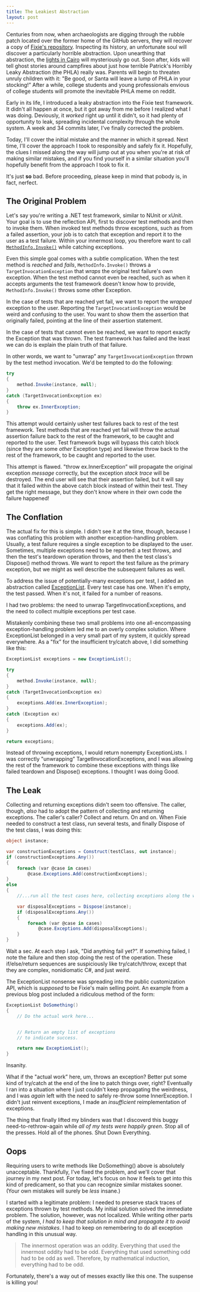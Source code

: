 ```yaml
---
title: The Leakiest Abstraction
layout: post
---
```

Centuries from now, when archaeologists are digging through the rubble patch located over the former home of the GitHub servers, they will recover a copy of [Fixie's repository](https://github.com/fixie/fixie). Inspecting its history, an unfortunate soul will discover a particularly horrible abstraction. Upon unearthing that abstraction, the [lights in Cairo](http://www.kingtutone.com/tutankhamun/curse/) will mysteriously go out. Soon after, kids will tell ghost stories around campfires about just how terrible Patrick's Horribly Leaky Abstraction (the PHLA) really was. Parents will begin to threaten unruly children with it: "Be good, or Santa will leave a lump of PHLA in your stocking!&#8221; After a while, college students and young professionals envious of college students will promote the inevitable PHLA meme on reddit.

Early in its life, I introduced a leaky abstraction into the Fixie test framework. It didn't all happen at once, but it got away from me before I realized what I was doing. Deviously, it _worked_ right up until it didn't, so it had plenty of opportunity to leak, spreading incidental complexity through the whole system. A week and 34 commits later, I've finally corrected the problem.

Today, I'll cover the initial mistake and the manner in which it spread. Next time, I'll cover the approach I took to responsibly and safely fix it. Hopefully, the clues I missed along the way will jump out at you when you're at risk of making similar mistakes, and if you find yourself in a similar situation you'll hopefully benefit from the approach I took to fix it.

It's just **so** bad. Before proceeding, please keep in mind that pobody is, in fact, nerfect.

## The Original Problem

Let's say you're writing a .NET test framework, similar to NUnit or xUnit. Your goal is to use the reflection API, first to discover test methods and then to invoke them. When invoked test methods throw exceptions, such as from a failed assertion, your job is to catch that exception and report it to the user as a test failure. Within your innermost loop, you therefore want to call [`MethodInfo.Invoke()`](http://msdn.microsoft.com/en-us/library/system.reflection.methodinfo.invoke.aspx) while catching exceptions.

Even this simple goal comes with a subtle complication. When the test method is _reached_ and _fails_, `MethodInfo.Invoke()` throws a `TargetInvocationException` that _wraps_ the original test failure's own exception. When the test method cannot even be reached, such as when it accepts arguments the test framework doesn't know how to provide, `MethodInfo.Invoke()` throws some other Exception.

In the case of tests that are reached yet fail, we want to report the _wrapped_ exception to the user. Reporting the `TargetInvocationException` would be weird and confusing to the user. You want to show them the assertion that originally failed, pointing at the line of their assertion statement.

In the case of tests that cannot even be reached, we want to report exactly the Exception that was thrown. The test framework has failed and the least we can do is explain the plain truth of that failure.

In other words, we want to "unwrap&#8221; any `TargetInvocationException` thrown by the test method invocation. We'd be tempted to do the following:

```cs
try
{
    method.Invoke(instance, null);
}
catch (TargetInvocationException ex)
{
    throw ex.InnerException;
}
```

This attempt would certainly usher test failures back to rest of the test framework. Test methods that are reached yet fail will throw the actual assertion failure back to the rest of the framework, to be caught and reported to the user. Test framework bugs will bypass this catch block (since they are some _other_ Exception type) and likewise throw back to the rest of the framework, to be caught and reported to the user.

This attempt is flawed. "throw ex.InnerException&#8221; will propagate the original exception _message_ correctly, but the exception _stack trace_ will be destroyed. The end user will see that their assertion failed, but it will say that it failed within the above catch block instead of within their test. They get the right message, but they don't know where in their own code the failure happened!

## The Conflation

The actual fix for this is simple. I didn't see it at the time, though, because I was conflating this problem with another exception-handling problem. Usually, a test failure requires a single exception to be displayed to the user. Sometimes, multiple exceptions need to be reported: a test throws, and then the test's teardown operation throws, and then the test class's Dispose() method throws. We want to report the test failure as the primary exception, but we might as well describe the subsequent failures as well.

To address the issue of potentially-many exceptions per test, I added an abstraction called [ExceptionList](https://github.com/fixie/fixie/blob/d3cc2fd1e2092bbcdc464d172a8ca5344a175ec9/src/Fixie/ExceptionList.cs). Every test case has one. When it's empty, the test passed. When it's not, it failed for a number of reasons.

I had two problems: the need to unwrap TargetInvocationExceptions, and the need to collect multiple exceptions per test case.

Mistakenly combining these two small problems into one all-encompassing exception-handling problem led me to an overly complex solution. Where ExceptionList belonged in a very small part of my system, it quickly spread everywhere. As a "fix&#8221; for the insufficient try/catch above, I did something like this:

```cs
ExceptionList exceptions = new ExceptionList();

try
{
    method.Invoke(instance, null);
}
catch (TargetInvocationException ex)
{
    exceptions.Add(ex.InnerException);
}
catch (Exception ex)
{
    exceptions.Add(ex);
}

return exceptions;
```

Instead of throwing exceptions, I would return nonempty ExceptionLists. I was correctly "unwrapping&#8221; TargetInvocationExceptions, and I was allowing the rest of the framework to combine these exceptions with things like failed teardown and Dispose() exceptions. I thought I was doing Good.

## The Leak

Collecting and returning exceptions didn't seem too offensive. The caller, though, _also_ had to adopt the pattern of collecting and returning exceptions. The caller's caller? Collect and return. On and on. When Fixie needed to construct a test class, run several tests, and finally Dispose of the test class, I was doing this:

```cs
object instance;

var constructionExceptions = Construct(testClass, out instance);
if (constructionExceptions.Any())
{
    foreach (var @case in cases)
        @case.Exceptions.Add(constructionExceptions);
}
else
{
    //...run all the test cases here, collecting exceptions along the way...

    var disposalExceptions = Dispose(instance);
    if (disposalExceptions.Any())
    {
        foreach (var @case in cases)
            @case.Exceptions.Add(disposalExceptions);
    }
}
```

Wait a sec. At each step I ask, "Did anything fail yet?&#8221;. If something failed, I note the failure and then stop doing the rest of the operation. These if/else/return sequences are suspiciously like try/catch/throw, except that they are complex, nonidiomatic C#, and just _weird_.

The ExceptionList nonsense was spreading into the public customization API, which is _supposed_ to be Fixie's main selling point. An example from a previous blog post included a ridiculous method of the form:

```cs
ExceptionList DoSomething()
{
    // Do the actual work here...


    // Return an empty list of exceptions
    // to indicate success.

    return new ExceptionList();
}
```

Insanity.

What if the "actual work&#8221; here, um, throws an exception? Better put some kind of try/catch at the end of the line to patch things over, right? Eventually I ran into a situation where I just couldn't keep propagating the weirdness, and I was _again_ left with the need to safely re-throw some InnerException. I didn't just reinvent exceptions, I made an _insufficient_ reimplementation of exceptions.

The thing that finally lifted my blinders was that I discoverd this buggy need-to-rethrow-again while _all of my tests were happily green_. Stop all of the presses. Hold all of the phones. Shut Down Everything.

## Oops

Requiring users to write methods like DoSomething() above is absolutely unacceptable. Thankfully, I've fixed the problem, and we'll cover that journey in my next post. For today, let's focus on how it feels to get into this kind of predicament, so that you can recognize similar mistakes sooner. (Your own mistakes will surely be _less_ insane.)

I started with a legitimate problem: I needed to preserve stack traces of exceptions thrown by test methods. My initial solution solved the immediate problem. The solution, however, was not localized. While writing other parts of the system, _I had to keep that solution in mind and propagate it to avoid making new mistakes_. I had to keep on remembering to do all exception handling in this unusual way.

> The innermost operation was an oddity. Everything that used the innermost oddity had to be odd. Everything that used something odd had to be odd as well. Therefore, by mathematical induction, everything had to be odd.

Fortunately, there's a way out of messes exactly like this one. The suspense is killing you!